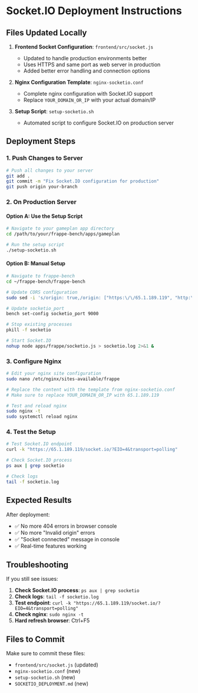 # Socket.IO Deployment Instructions

## Files Updated Locally

1. **Frontend Socket Configuration**: `frontend/src/socket.js`
   - Updated to handle production environments better
   - Uses HTTPS and same port as web server in production
   - Added better error handling and connection options

2. **Nginx Configuration Template**: `nginx-socketio.conf`
   - Complete nginx configuration with Socket.IO support
   - Replace `YOUR_DOMAIN_OR_IP` with your actual domain/IP

3. **Setup Script**: `setup-socketio.sh`
   - Automated script to configure Socket.IO on production server

## Deployment Steps

### 1. Push Changes to Server
```bash
# Push all changes to your server
git add .
git commit -m "Fix Socket.IO configuration for production"
git push origin your-branch
```

### 2. On Production Server

#### Option A: Use the Setup Script
```bash
# Navigate to your gameplan app directory
cd /path/to/your/frappe-bench/apps/gameplan

# Run the setup script
./setup-socketio.sh
```

#### Option B: Manual Setup
```bash
# Navigate to frappe-bench
cd ~/frappe-bench/frappe-bench

# Update CORS configuration
sudo sed -i 's/origin: true,/origin: ["https:\/\/65.1.189.119", "http:\/\/65.1.189.119"],/g' apps/frappe/realtime/index.js

# Update socketio_port
bench set-config socketio_port 9000

# Stop existing processes
pkill -f socketio

# Start Socket.IO
nohup node apps/frappe/socketio.js > socketio.log 2>&1 &
```

### 3. Configure Nginx

```bash
# Edit your nginx site configuration
sudo nano /etc/nginx/sites-available/frappe

# Replace the content with the template from nginx-socketio.conf
# Make sure to replace YOUR_DOMAIN_OR_IP with 65.1.189.119

# Test and reload nginx
sudo nginx -t
sudo systemctl reload nginx
```

### 4. Test the Setup

```bash
# Test Socket.IO endpoint
curl -k "https://65.1.189.119/socket.io/?EIO=4&transport=polling"

# Check Socket.IO process
ps aux | grep socketio

# Check logs
tail -f socketio.log
```

## Expected Results

After deployment:
- ✅ No more 404 errors in browser console
- ✅ No more "Invalid origin" errors
- ✅ "Socket connected" message in console
- ✅ Real-time features working

## Troubleshooting

If you still see issues:

1. **Check Socket.IO process**: `ps aux | grep socketio`
2. **Check logs**: `tail -f socketio.log`
3. **Test endpoint**: `curl -k "https://65.1.189.119/socket.io/?EIO=4&transport=polling"`
4. **Check nginx**: `sudo nginx -t`
5. **Hard refresh browser**: Ctrl+F5

## Files to Commit

Make sure to commit these files:
- `frontend/src/socket.js` (updated)
- `nginx-socketio.conf` (new)
- `setup-socketio.sh` (new)
- `SOCKETIO_DEPLOYMENT.md` (new)
